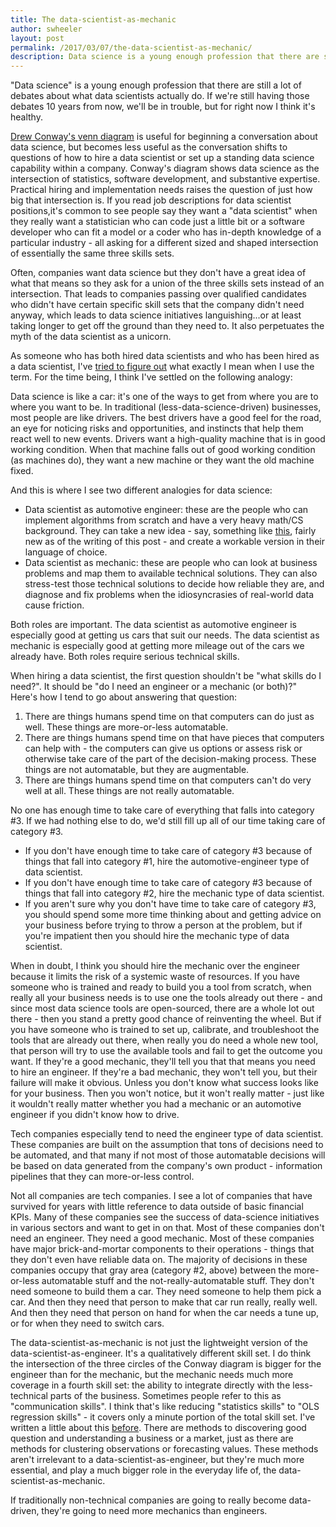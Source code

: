 ```yaml
---
title: The data-scientist-as-mechanic
author: swheeler
layout: post
permalink: /2017/03/07/the-data-scientist-as-mechanic/
description: Data science is a young enough profession that there are still a lot of debates about what data scientists actually do. If we're still having those debates 10 years from now, we'll be in trouble, but for right now I think it's healthy.
---
```


"Data science" is a young enough profession that there are still a lot of debates about what data scientists actually do. If we're still having those debates 10 years from now, we'll be in trouble, but for right now I think it's healthy.

[Drew Conway's venn diagram](http://drewconway.com/zia/2013/3/26/the-data-science-venn-diagram) is useful for beginning a conversation about data science, but becomes less useful as the conversation shifts to questions of how to hire a data scientist or set up a standing data science capability within a company. Conway's diagram shows  data science as the intersection of statistics, software development, and substantive expertise. Practical hiring and implementation needs raises the question of just how big that intersection is. If you read job descriptions for data scientist positions,it's common to see people say they want a "data scientist" when they really want a statistician who can code just a little bit or a software developer who can fit a model or a coder who has in-depth knowledge of a particular industry - all asking for a different sized and shaped intersection of essentially the same three skills sets.

Often, companies want data science but they don't have a great idea of what that means so they ask for a union of the three skills sets instead of an intersection. That leads to companies passing over qualified candidates who didn't have certain specific skill sets that the company didn't need anyway, which leads to data science initiatives languishing...or at least taking longer to get off the ground than they need to. It also perpetuates the myth of the data scientist as a unicorn.

As someone who has both hired data scientists and who has been hired as a data scientist, I've [tried to figure out](http://housesofstones.github.io/2013/02/11/data-science-yes-please-data-scientist-meh/) what exactly I mean when I use the term. For the time being, I think I've settled on the following analogy:

Data science is like a car: it's one of the ways to get from where you are to where you want to be. In traditional (less-data-science-driven) businesses, most people are like drivers. The best drivers have a good feel for the road, an eye for noticing risks and opportunities, and instincts that help them react well to new events. Drivers want a high-quality machine that is in good working condition. When that machine falls out of good working condition (as machines do), they want a new machine or they want the old machine fixed.

And this is where I see two different analogies for data science:
* Data scientist as automotive engineer: these are the people who can implement algorithms from scratch and have a very heavy math/CS background. They can take a new idea - say, something like [this](https://arxiv.org/abs/1702.08835), fairly new as of the writing of this post - and create a workable version in their language of choice.
* Data scientist as mechanic: these are people who can look at business problems and map them to available technical solutions. They can also stress-test those technical solutions to decide how reliable they are, and diagnose and fix problems when the idiosyncrasies of real-world data cause friction.

Both roles are important. The data scientist as automotive engineer is especially good at getting us cars that suit our needs. The data scientist as mechanic is especially good at getting more mileage out of the cars we already have. Both roles require serious technical skills.

When hiring a data scientist, the first question shouldn't be "what skills do I need?". It should be "do I need an engineer or a mechanic (or both)?" Here's how I tend to go about answering that question:

1. There are things humans spend time on that computers can do just as well. These things are more-or-less automatable.
2. There are things humans spend time on that have pieces that computers can help with - the computers can give us options or assess risk or otherwise take care of the part of the decision-making process. These things are not automatable, but they are augmentable.
3. There are things humans spend time on that computers can't do very well at all. These things are not really automatable.

No one has enough time to take care of everything that falls into category #3. If we had nothing else to do, we'd still fill up all of our time taking care of category #3.
* If you don't have enough time to take care of category #3 because of things that fall into category #1, hire the automotive-engineer type of data scientist.
* If you don't have enough time to take care of category #3 because of things that fall into category #2, hire the mechanic type of data scientist.
* If you aren't sure why you don't have time to take care of category #3, you should spend some more time thinking about and getting advice on your business before trying to throw a person at the problem, but if you're impatient then you should hire the mechanic type of data scientist.

When in doubt, I think you should hire the mechanic over the engineer because it limits the risk of a systemic waste of resources. If you have someone who is trained and ready to build you a tool from scratch, when really all your business needs is to use one the tools already out there - and since most data science tools are open-sourced, there are a whole lot out there - then you stand a pretty good chance of reinventing the wheel. But if you have someone who is trained to set up, calibrate, and troubleshoot the tools that are already out there, when really you do need a whole new tool, that person will try to use the available tools and fail to get the outcome you want. If they're a good mechanic, they'll tell you that that means you need to hire an engineer. If they're a bad mechanic, they won't tell you, but their failure will make it obvious. Unless you don't know what success looks like for your business. Then you won't notice, but it won't really matter - just like it wouldn't really matter whether you had a mechanic or an automotive engineer if you didn't know how to drive.

Tech companies especially tend to need the engineer type of data scientist. These companies are built on the assumption that tons of decisions need to be automated, and that many if not most of those automatable decisions will be based on data generated from the company's own product - information pipelines that they can more-or-less control.

Not all companies are tech companies. I see a lot of companies that have survived for years with little reference to data outside of basic financial KPIs. Many of these companies see the success of data-science initiatives in various sectors and want to get in on that. Most of these companies don't need an engineer. They need a good mechanic. Most of these companies have major brick-and-mortar components to their operations - things that they don't even have reliable data on. The majority of decisions in these companies occupy that gray area (category #2, above) between the more-or-less automatable stuff and the not-really-automatable stuff. They don't need someone to build them a car. They need someone to help them pick a car. And then they need that person to make that car run really, really well. And then they need that person on hand for when the car needs a tune up, or for when they need to switch cars.

The data-scientist-as-mechanic is not just the lightweight version of the data-scientist-as-engineer. It's a qualitatively different skill set. I do think the intersection of the three circles of the Conway diagram is bigger for the engineer than for the mechanic, but the mechanic needs much more coverage in a fourth skill set: the ability to integrate directly with the less-technical parts of the business. Sometimes people refer to this as "communication skills". I think that's like reducing "statistics skills" to "OLS regression skills" - it covers only a minute portion of the total skill set. I've written a little about this [before](http://housesofstones.github.io/2013/07/09/anthropology-and-data-science-need-each-other/). There are methods to discovering good question and understanding a business or a market, just as there are methods for clustering observations or forecasting values. These methods aren't irrelevant to a data-scientist-as-engineer, but they're much more essential, and play a much bigger role in the everyday life of, the data-scientist-as-mechanic.

If traditionally non-technical companies are going to really become data-driven, they're going to need more mechanics than engineers.

